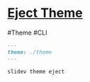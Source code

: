 # [Eject Theme](https://sli.dev/features/eject-theme.html)

#Theme #CLI 

```md
---
theme: ./theme
---
```

```sh
slidev theme eject
```